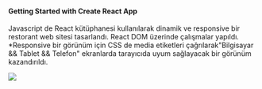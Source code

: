 <h4>Getting Started with Create React App</h4>

<p>Javascript de React kütüphanesi kullanılarak dinamik ve responsive bir restorant web sitesi tasarlandı. 
     React DOM üzerinde çalışmalar yapıldı. *Responsive bir görünüm için CSS de media etiketleri çağrılarak"Bilgisayar && Tablet && Telefon" 
     ekranlarda tarayıcıda uyum sağlayacak bir görünüm kazandırıldı.</p>

![](/src/assets/ekran.gif)
